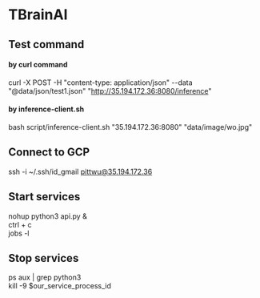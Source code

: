 # TBrainAI

## Test command

#### by curl command
curl -X POST -H "content-type: application/json" --data "@data/json/test1.json" "http://35.194.172.36:8080/inference"

#### by inference-client.sh
bash script/inference-client.sh "35.194.172.36:8080" "data/image/wo.jpg"

## Connect to GCP
ssh -i ~/.ssh/id_gmail pittwu@35.194.172.36

## Start services
nohup python3 api.py &  
ctrl + c  
jobs -l  

## Stop services
ps aux | grep python3  
kill -9 $our_service_process_id